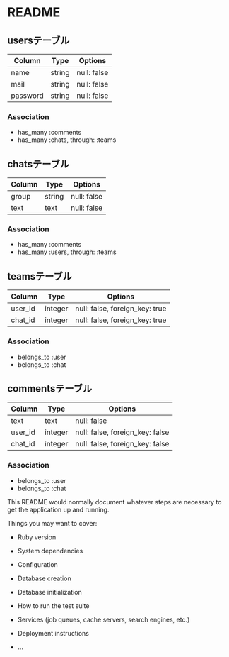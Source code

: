 # README

## usersテーブル
|Column|Type|Options|
|------|----|-------|
|name|string|null: false|
|mail|string|null: false|
|password|string|null: false|

### Association
- has_many :comments
- has_many :chats, through:  :teams

## chatsテーブル
|Column|Type|Options|
|------|----|-------|
|group|string|null: false|
|text|text|null: false|

### Association
- has_many :comments
- has_many :users, through: :teams

## teamsテーブル
|Column|Type|Options|
|------|----|-------|
|user_id|integer|null: false, foreign_key: true|
|chat_id|integer|null: false, foreign_key: true|

### Association
- belongs_to :user
- belongs_to :chat

## commentsテーブル
|Column|Type|Options|
|------|----|-------|
|text|text|null: false|
|user_id|integer|null: false, foreign_key: false|
|chat_id|integer|null: false, foreign_key: false|

### Association
- belongs_to :user
- belongs_to :chat


This README would normally document whatever steps are necessary to get the
application up and running.

Things you may want to cover:

* Ruby version

* System dependencies

* Configuration

* Database creation

* Database initialization

* How to run the test suite

* Services (job queues, cache servers, search engines, etc.)

* Deployment instructions

* ...
